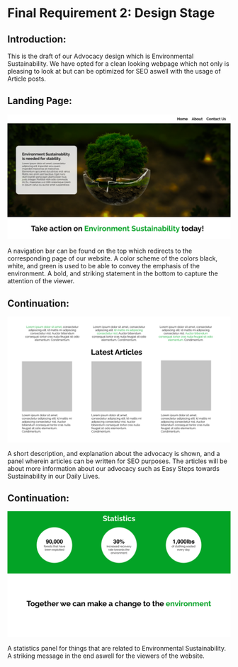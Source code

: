 # Final Requirement 2: Design Stage

## Introduction:
This is the draft of our Advocacy design which is Environmental Sustainability. We have opted for a clean looking webpage which not only is pleasing to look at but can be optimized for SEO aswell with the usage of Article posts.

## Landing Page:
[![landing-page][landing-page]](https://example.com)

A navigation bar can be found on the top which redirects to the corresponding page of our website.
A color scheme of the colors black, white, and green is used to be able to convey the emphasis of the environment.
A bold, and striking statement in the bottom to capture the attention of the viewer.

## Continuation:
[![landing-page2][landing-page2]](https://example.com)

A short description, and explanation about the advocacy is shown, and a panel wherein articles can be written for SEO purposes.
The articles will be about more information about our advocacy such as Easy Steps towards Sustainability in our Daily Lives.

## Continuation:
[![landing-page3][landing-page3]](https://example.com)

A statistics panel for things that are related to Environmental Sustainability.
A striking message in the end aswell for the viewers of the website.






[landing-page]: images/Frame1.png
[landing-page2]: images/Frame2.png
[landing-page3]: images/Frame3.png
